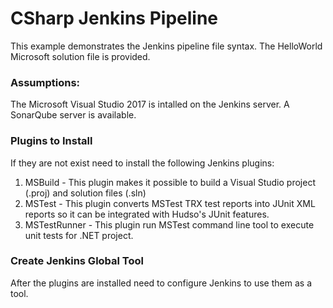 # CSharp Jenkins Pipeline

This example demonstrates the Jenkins pipeline file syntax. The HelloWorld Microsoft solution file is provided.

### Assumptions: 
The Microsoft Visual Studio 2017 is intalled on the Jenkins server.
A SonarQube server is available.

### Plugins to Install

If they are not exist need to install the following Jenkins plugins:
1. MSBuild - This plugin makes it possible to build a Visual Studio project (.proj) and solution files (.sln)
2. MSTest - This plugin converts MSTest TRX test reports into JUnit XML reports so it can be integrated with Hudso's JUnit features.
3. MSTestRunner - This plugin run MSTest command line tool to execute unit tests for .NET project.

### Create Jenkins Global Tool
After the plugins are installed need to configure Jenkins to use them as a tool.
